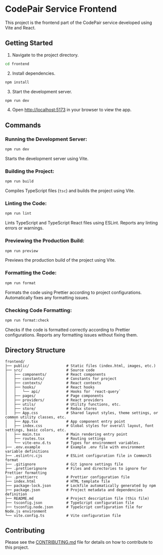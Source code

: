 # CodePair Service Frontend

This project is the frontend part of the CodePair service developed using Vite and React.

## Getting Started

1. Navigate to the project directory.

```bash
cd frontend
```

2. Install dependencies.

```bash
npm install
```

3. Start the development server.

```bash
npm run dev
```

4. Open [http://localhost:5173](http://localhost:5173) in your browser to view the app.

## Commands

### Running the Development Server:

```bash
npm run dev
```

Starts the development server using Vite.

### Building the Project:

```bash
npm run build
```

Compiles TypeScript files (`tsc`) and builds the project using Vite.

### Linting the Code:

```bash
npm run lint
```

Lints TypeScript and TypeScript React files using ESLint. Reports any linting errors or warnings.

### Previewing the Production Build:

```bash
npm run preview
```

Previews the production build of the project using Vite.

### Formatting the Code:

```bash
npm run format
```

Formats the code using Prettier according to project configurations. Automatically fixes any formatting issues.

### Checking Code Formatting:

```bash
npm run format:check
```

Checks if the code is formatted correctly according to Prettier configurations. Reports any formatting issues without fixing them.

## Directory Structure

```
frontend/
├── public/                 # Static files (index.html, images, etc.)
├── src/                    # Source code
│   ├── components/         # React components
│   ├── constants/          # Constants for project
│   ├── contexts/           # React contexts
│   ├── hooks/              # React hooks
│   │   └── api/            # Hooks for `react-query`
│   ├── pages/              # Page components
│   ├── providers/          # React providers
│   ├── utils/              # Utility functions, etc.
│   ├── store/              # Redux stores
│   ├── App.css             # Shared layout styles, theme settings, or common utility classes, etc.
│   ├── App.tsx             # App component entry point
│   ├── index.css           # Global styles for overall layout, font settings, basic colors, etc.
│   ├── main.tsx            # Main rendering entry point
│   ├── routes.tsx          # Routing settings
│   └── vite-env.d.ts       # Types for environment variables.
├── .env.example            # Example .env file with environment variable definitions
├── .eslintrc.cjs           # ESLint configuration file in CommonJS format
├── .gitignore              # Git ignore settings file
├── .prettierignore         # Files and directories to ignore for Prettier formatting
├── .prettierrc             # Prettier configuration file
├── index.html              # HTML template file
├── package-lock.json       # Lockfile automatically generated by npm
├── package.json            # Project metadata and dependencies definition
├── README.md               # Project description file (this file)
├── tsconfig.json           # TypeScript configuration file
├── tsconfig.node.json      # TypeScript configuration file for Node.js environment
└── vite.config.ts          # Vite configuration file
```

## Contributing

Please see the [CONTRIBUTING.md](../CONTRIBUTING.md) file for details on how to contribute to this project.

